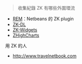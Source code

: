 > 收集紀錄 ZK 有哪些外圍環流

* [REM](http://sourceforge.net/projects/rem1/)：Netbeans 的 ZK plugin
* [ZK-DL](http://zk.datalite.cz)
* [ZK-Widgets](https://code.google.com/p/zk-widgets/)
* [ZHighCharts](http://zhighcharts.appspot.com/)

用 ZK 的人
* http://www.travelnetbook.com